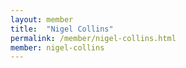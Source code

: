 ```yaml
---
layout: member
title:  "Nigel Collins"
permalink: /member/nigel-collins.html
member: nigel-collins
---
```

